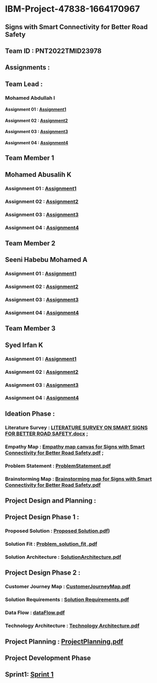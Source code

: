 # IBM-Project-47838-1664170967

## Signs with Smart Connectivity for Better Road Safety

## Team ID : PNT2022TMID23978

## Assignments :

## Team Lead :

   ### Mohamed Abdullah I

   #### Assignment 01 :   [Assignment1](https://github.com/IBM-EPBL/IBM-Project-47838-1664170967/tree/main/ASSIGNMENTS/Team%20Leader/Assignment%201/110119106008%20MOHAMED%20ABDULLAH)

   #### Assignment 02 :   [Assignment2](https://github.com/IBM-EPBL/IBM-Project-47838-1664170967/tree/main/ASSIGNMENTS/Team%20Leader/ASSIGNMENT%202)
   
   #### Assignment 03 :   [Assignment3](https://github.com/IBM-EPBL/IBM-Project-47838-1664170967/tree/main/ASSIGNMENTS/Team%20Leader/Assignment%203)
   
   #### Assignment 04 :   [Assignment4](https://github.com/IBM-EPBL/IBM-Project-47838-1664170967/tree/main/ASSIGNMENTS/Team%20Leader/Assignment%204)

## Team Member 1

   ## Mohamed Abusalih K

   ### Assignment 01 :   [Assignment1](https://github.com/IBM-EPBL/IBM-Project-47838-1664170967/tree/main/ASSIGNMENTS/Team%20Member%201/Assignment%201/110119106009%20MOHAMED%20ABUSALIH)

  ### Assignment 02 :   [Assignment2](https://github.com/IBM-EPBL/IBM-Project-47838-1664170967/tree/main/ASSIGNMENTS/Team%20Member%201/ASSIGNMENT%202)
   
  ### Assignment 03 :   [Assignment3](https://github.com/IBM-EPBL/IBM-Project-47838-1664170967/tree/main/ASSIGNMENTS/Team%20Member%201/Assignment%203)
   
  ### Assignment 04 :   [Assignment4](https://github.com/IBM-EPBL/IBM-Project-47838-1664170967/tree/main/ASSIGNMENTS/Team%20Member%201/Assignment%204)

## Team Member 2

   ## Seeni Habebu Mohamed A

   ### Assignment 01 :   [Assignment1](https://github.com/IBM-EPBL/IBM-Project-47838-1664170967/tree/main/ASSIGNMENTS/Team%20Member%202/Assignment%201/110119106025%20SEENI%20HABEBU%20MOHAMED)

  ### Assignment 02 :  [Assignment2](https://github.com/IBM-EPBL/IBM-Project-47838-1664170967/tree/main/ASSIGNMENTS/Team%20Member%202/ASSIGNMENT%202)
   
  ### Assignment 03 :  [Assignment3](https://github.com/IBM-EPBL/IBM-Project-47838-1664170967/tree/main/ASSIGNMENTS/Team%20Member%202/Assignment%203)
   
  ### Assignment 04 :  [Assignment4](https://github.com/IBM-EPBL/IBM-Project-47838-1664170967/tree/main/ASSIGNMENTS/Team%20Member%202/Assignment%204)

## Team Member 3

  ## Syed Irfan K

  ### Assignment 01 : [Assignment1](https://github.com/IBM-EPBL/IBM-Project-47838-1664170967/tree/main/ASSIGNMENTS/Team%20Member%203/Assignment%201/110119106030%20SYED%20IRFAN) 

  ### Assignment 02 : [Assignment2](https://github.com/IBM-EPBL/IBM-Project-47838-1664170967/tree/main/ASSIGNMENTS/Team%20Member%203/ASSIGNMENT%202)
   
  ### Assignment 03 : [Assignment3](https://github.com/IBM-EPBL/IBM-Project-47838-1664170967/tree/main/ASSIGNMENTS/Team%20Member%203/Assignment%203)
   
  ### Assignment 04 : [Assignment4](https://github.com/IBM-EPBL/IBM-Project-47838-1664170967/tree/main/ASSIGNMENTS/Team%20Member%203/Assignment%204)


 ## Ideation Phase :
   
   ### Literature Survey : [LITERATURE SURVEY ON SMART SIGNS FOR BETTER ROAD SAFETY.docx](https://github.com/IBM-EPBL/IBM-Project-47838-1664170967/blob/main/Project%20Design%20and%20planning/Ideation%20phase/LITERATURE%20SURVEY%20ON%20SMART%20SIGNS%20FOR%20BETTER%20ROAD%20SAFETY.docx) ;
			 
   ### Empathy Map       : [Empathy map canvas for Signs with Smart Connectivity for Better Road Safety.pdf](https://github.com/IBM-EPBL/IBM-Project-47838-1664170967/blob/main/Project%20Design%20and%20planning/Ideation%20phase/Empathy%20map%20canvas%20for%20Signs%20with%20Smart%20Connectivity%20for%20Better%20Road%20Safety.pdf) ;
			 
   ### Problem Statement : [ProblemStatement.pdf](https://github.com/IBM-EPBL/IBM-Project-47838-1664170967/blob/main/Project%20Design%20and%20planning/Ideation%20phase/ProblemStatement.pdf)
			 
   ### Brainstorming Map : [Brainstorming map for Signs with Smart Connectivity for Better Road Safety.pdf](https://github.com/IBM-EPBL/IBM-Project-47838-1664170967/blob/main/Project%20Design%20and%20planning/Ideation%20phase/Brainstorming%20map%20for%20Signs%20with%20Smart%20Connectivity%20for%20Better%20Road%20Safety.pdf)
      
 ## Project Design and Planning :
 
   ## Project Design Phase 1 :
   
   ### Proposed Solution     : [Proposed Solution.pdf](https://github.com/IBM-EPBL/IBM-Project-47838-1664170967/blob/main/Project%20Design%20and%20planning/Project%20Design%20Phase%201/Proposed%20Solution.pdf))
		  
   ### Solution Fit          : [Problem_solution_fit .pdf](https://github.com/IBM-EPBL/IBM-Project-47838-1664170967/blob/main/Project%20Design%20and%20planning/Project%20Design%20Phase%201/Problem_solution_fit%20.pdf)
		  
   ### Solution Architecture : [SolutionArchitecture.pdf](https://github.com/IBM-EPBL/IBM-Project-47838-1664170967/blob/main/Project%20Design%20and%20planning/Project%20Design%20Phase%201/SolutionArchitecture.pdf)

   ## Project Design Phase 2 : 
   
   ### Customer Journey Map  : [CustomerJourneyMap.pdf](https://github.com/IBM-EPBL/IBM-Project-47838-1664170967/blob/main/Project%20Design%20and%20planning/Project%20Design%20%20Phase%202/CustomerJourneyMap.pdf)

   
   ### Solution Requirements : [Solution Requirements.pdf](https://github.com/IBM-EPBL/IBM-Project-47838-1664170967/blob/main/Project%20Design%20and%20planning/Project%20Design%20%20Phase%202/Solution%20Requirements.pdf)

   
   ### Data Flow		 : [dataFlow.pdf](https://github.com/IBM-EPBL/IBM-Project-47838-1664170967/blob/main/Project%20Design%20and%20planning/Project%20Design%20%20Phase%202/dataFlow.pdf)

   ### Technology Architecture  : [Technology Architecture.pdf](https://github.com/IBM-EPBL/IBM-Project-47838-1664170967/blob/main/Project%20Design%20and%20planning/Project%20Design%20%20Phase%202/Technology%20Architecture.pdf)

## Project Planning : [ProjectPlanning.pdf](https://github.com/IBM-EPBL/IBM-Project-47838-1664170967/blob/main/Project%20Design%20and%20planning/Project%20Planning/ProjectPlanning.pdf)

## Project Development Phase
## Sprint1: [Sprint 1](https://github.com/IBM-EPBL/IBM-Project-47838-1664170967/tree/main/Project%20Development%20Phase/Sprint%201)



